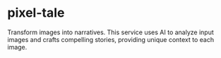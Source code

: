 # pixel-taIe
Transform images into narratives. This service uses AI to analyze input images and crafts compelling stories, providing unique context to each image.
